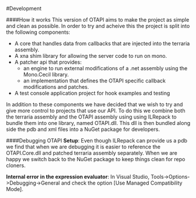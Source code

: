 ﻿#Development
		
####How it works
This version of OTAPI aims to make the project as simple and clean as possible. In order to try and acheive this the project is split into the following components:

- A core that handles data from callbacks that are injected into the terraria assembly.
- A xna shim library for allowing the server code to run on mono.
- A patcher api that provides:
  - an engine to run external modifications of a .net assembly using the Mono.Cecil library.
  - an implementation that defines the OTAPI specific callback modifications and patches.
- A test console application project for hook examples and testing

In addition to these components we have decided that we wish to try and give more control to projects that use our API. To do this we combine both the terraria assembly and the OTAPI assembly using using ILRepack to bundle them into one library, named OTAPI.dll. This dll is then bundled along side the pdb and xml files into a NuGet package for developers.

####Debugging OTAPI
**Setup**: Even though ILRepack can provide us a pdb we find that when we are debugging it is easier to reference the OTAPI.Core.dll and patched terraria assembly separately. When we are happy we switch back to the NuGet package to keep things clean for repo cloners.

**Internal error in the expression evaluator**: In Visual Studio, Tools->Options->Debugging->General and check the option [Use Managed Compatibility Mode].